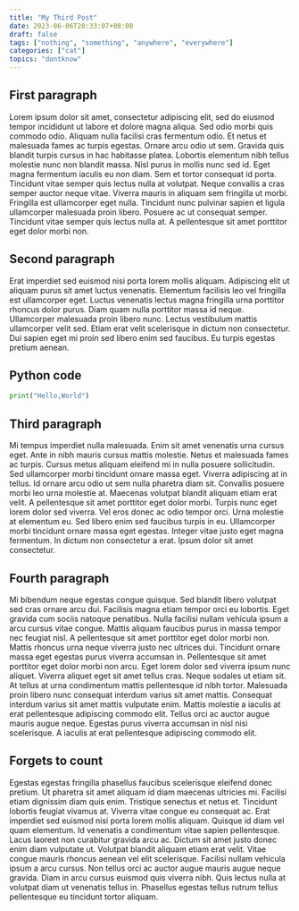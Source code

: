 ```yaml
---
title: "My Third Post"
date: 2023-06-06T20:33:07+08:00
draft: false
tags: ["nothing", "something", "anywhere", "everywhere"]
categories: ["cat"]
topics: "dontknow"
---
```


## First paragraph
Lorem ipsum dolor sit amet, consectetur adipiscing elit, sed do eiusmod tempor incididunt ut labore et dolore magna aliqua. Sed odio morbi quis commodo odio. Aliquam nulla facilisi cras fermentum odio. Et netus et malesuada fames ac turpis egestas. Ornare arcu odio ut sem. Gravida quis blandit turpis cursus in hac habitasse platea. Lobortis elementum nibh tellus molestie nunc non blandit massa. Nisl purus in mollis nunc sed id. Eget magna fermentum iaculis eu non diam. Sem et tortor consequat id porta. Tincidunt vitae semper quis lectus nulla at volutpat. Neque convallis a cras semper auctor neque vitae. Viverra mauris in aliquam sem fringilla ut morbi. Fringilla est ullamcorper eget nulla. Tincidunt nunc pulvinar sapien et ligula ullamcorper malesuada proin libero. Posuere ac ut consequat semper. Tincidunt vitae semper quis lectus nulla at. A pellentesque sit amet porttitor eget dolor morbi non.

## Second paragraph
Erat imperdiet sed euismod nisi porta lorem mollis aliquam. Adipiscing elit ut aliquam purus sit amet luctus venenatis. Elementum facilisis leo vel fringilla est ullamcorper eget. Luctus venenatis lectus magna fringilla urna porttitor rhoncus dolor purus. Diam quam nulla porttitor massa id neque. Ullamcorper malesuada proin libero nunc. Lectus vestibulum mattis ullamcorper velit sed. Etiam erat velit scelerisque in dictum non consectetur. Dui sapien eget mi proin sed libero enim sed faucibus. Eu turpis egestas pretium aenean.

## Python code

```python
print("Hello,World")
```

## Third paragraph
Mi tempus imperdiet nulla malesuada. Enim sit amet venenatis urna cursus eget. Ante in nibh mauris cursus mattis molestie. Netus et malesuada fames ac turpis. Cursus metus aliquam eleifend mi in nulla posuere sollicitudin. Sed ullamcorper morbi tincidunt ornare massa eget. Viverra adipiscing at in tellus. Id ornare arcu odio ut sem nulla pharetra diam sit. Convallis posuere morbi leo urna molestie at. Maecenas volutpat blandit aliquam etiam erat velit. A pellentesque sit amet porttitor eget dolor morbi. Turpis nunc eget lorem dolor sed viverra. Vel eros donec ac odio tempor orci. Urna molestie at elementum eu. Sed libero enim sed faucibus turpis in eu. Ullamcorper morbi tincidunt ornare massa eget egestas. Integer vitae justo eget magna fermentum. In dictum non consectetur a erat. Ipsum dolor sit amet consectetur.

## Fourth paragraph
Mi bibendum neque egestas congue quisque. Sed blandit libero volutpat sed cras ornare arcu dui. Facilisis magna etiam tempor orci eu lobortis. Eget gravida cum sociis natoque penatibus. Nulla facilisi nullam vehicula ipsum a arcu cursus vitae congue. Mattis aliquam faucibus purus in massa tempor nec feugiat nisl. A pellentesque sit amet porttitor eget dolor morbi non. Mattis rhoncus urna neque viverra justo nec ultrices dui. Tincidunt ornare massa eget egestas purus viverra accumsan in. Pellentesque sit amet porttitor eget dolor morbi non arcu. Eget lorem dolor sed viverra ipsum nunc aliquet. Viverra aliquet eget sit amet tellus cras. Neque sodales ut etiam sit. At tellus at urna condimentum mattis pellentesque id nibh tortor. Malesuada proin libero nunc consequat interdum varius sit amet mattis. Consequat interdum varius sit amet mattis vulputate enim. Mattis molestie a iaculis at erat pellentesque adipiscing commodo elit. Tellus orci ac auctor augue mauris augue neque. Egestas purus viverra accumsan in nisl nisi scelerisque. A iaculis at erat pellentesque adipiscing commodo elit.

## Forgets to count
Egestas egestas fringilla phasellus faucibus scelerisque eleifend donec pretium. Ut pharetra sit amet aliquam id diam maecenas ultricies mi. Facilisi etiam dignissim diam quis enim. Tristique senectus et netus et. Tincidunt lobortis feugiat vivamus at. Viverra vitae congue eu consequat ac. Erat imperdiet sed euismod nisi porta lorem mollis aliquam. Quisque id diam vel quam elementum. Id venenatis a condimentum vitae sapien pellentesque. Lacus laoreet non curabitur gravida arcu ac. Dictum sit amet justo donec enim diam vulputate ut. Volutpat blandit aliquam etiam erat velit. Vitae congue mauris rhoncus aenean vel elit scelerisque. Facilisi nullam vehicula ipsum a arcu cursus. Non tellus orci ac auctor augue mauris augue neque gravida. Diam in arcu cursus euismod quis viverra nibh. Quis lectus nulla at volutpat diam ut venenatis tellus in. Phasellus egestas tellus rutrum tellus pellentesque eu tincidunt tortor aliquam.